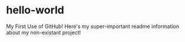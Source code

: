 # hello-world
My First Use of GitHub!
Here's my super-important readme information about my non-existant project!
